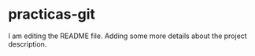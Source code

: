# practicas-git
I am editing the README file. Adding some more details about the project description.
